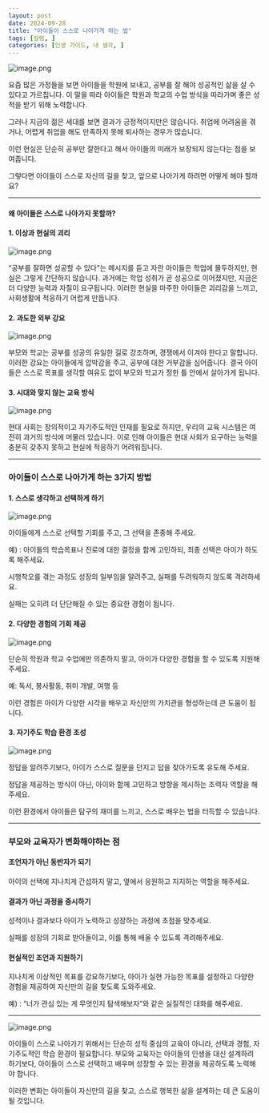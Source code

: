 ```yaml
---
layout: post
date: 2024-09-28
title: "아이들이 스스로 나아가게 하는 법"
tags: [칼럼, ]
categories: [인생 가이드, 내 생각, ]
---
```



![image.png](https://prod-files-secure.s3.us-west-2.amazonaws.com/cd5b907c-015f-403c-a56d-34640931eb91/c4f8a4dc-908b-44bc-b8af-f2cdc851281d/image.png?X-Amz-Algorithm=AWS4-HMAC-SHA256&X-Amz-Content-Sha256=UNSIGNED-PAYLOAD&X-Amz-Credential=ASIAZI2LB46642LCYKRW%2F20250228%2Fus-west-2%2Fs3%2Faws4_request&X-Amz-Date=20250228T112120Z&X-Amz-Expires=3600&X-Amz-Security-Token=IQoJb3JpZ2luX2VjEFMaCXVzLXdlc3QtMiJHMEUCIQDvRlkFkpSCtFxNjb7TYqx6GstZOpxCcvVZ6LOFQjdttAIgZSIigfqIVvk2EuD97xpviI6ymavdQQI2dIJMdls1Fc4qiAQIjP%2F%2F%2F%2F%2F%2F%2F%2F%2F%2FARAAGgw2Mzc0MjMxODM4MDUiDNduusbX114V6ZjHUyrcA%2F8fj89ag4oUpAdlFtJkj5Dq2bIqh15L5qLmMQwevyO2J%2F2OPMDqw2V6LoHL4p42%2FexJ0rymd8G8xPm4xeFoHfvgqGfp%2BLy9b7jiFBF3WqFkOZmqOP3Pd6llq%2BPIsXAA2s0yTp0HUegg1xdZOiQ6kWSxiURMRIACFi%2BZSIGc6fq2xrNqAOVjxeydiE5XYGrLHKrNMtrdCLGZh9dQXpb6UVurRz%2F8b7el4U0zebgdlEtwRzuWaj%2Fmd5FvBb2jN7ZWf32dm4%2F4TtUBjHgmyOZrhLjMQRLgw0%2BpkDhNgMKmLTDu3gcctji%2BtLgX18QFhjdsCdtyFlbRF5HnWi0FRPTWl8a7m0EhqweX4lZEURnqXYASTmllUh5R2VDVIHue%2Bq7MGmFB9Y9gCpZRReLOU2cJWWmnN58FCYxRL2jKwX9mCW4ZFRQK8EfLfpEuOYc%2BDMGIzm2hKgYDksAXX4dffUuQlgamGKOtmBiRkbK%2BTej2EdMQ2vSGEU%2BPoQxjb1qgqVBHJL37gsWNYa3vDOloMpl4569AinetpIdtOrx29tnp%2BKQVFOI8O11pQFEy4czMUvqv2BICwoWT80mQIKs8BBclXxzs5tPeksL5hkMPKOHhZtUMVJr%2B%2B0Y9HdEz2aOrMKyyhr4GOqUBIiJD3A6%2Fx1K4P6NaLo334tv%2BHPkglQnWoADWupzG2%2Ftx5gYoPI9WukVFhqUa8qQoVESPBSUgdWmBQRa8UQsiIyREJNUkqdM9uMFyU%2BDufX3BJFs5e%2BzV9UWSWySDzrnrNnSMjRGBvcYmaTWiwuutB%2FG14t8%2BNKJC6rAb2zR1sUMJnSnAWjzMsx6PXrIyHTM%2Bgiz88c4onjvO7EU9oxmMebn64R4K&X-Amz-Signature=74a43ba648b37e15290b18753e2a87f683e6a388979a6d7b9d7dc0c3028a6953&X-Amz-SignedHeaders=host&x-id=GetObject "image.png")


요즘 많은 가정들을 보면 아이들을 학원에 보내고, 공부를 잘 해야 성공적인 삶을 살 수 있다고 가르칩니다.
이 말을 따라 아이들은 학원과 학교의 수업 방식을 따라가며 좋은 성적을 받기 위해 노력합니다.


그러나 지금의 젊은 세대를 보면 결과가 긍정적이지만은 않습니다.
취업에 어려움을 겪거나, 어렵게 취업을 해도 만족하지 못해 퇴사하는 경우가 많습니다.


이런 현실은 단순히 공부만 잘한다고 해서 아이들의 미래가 보장되지 않는다는 점을 보여줍니다.


그렇다면 아이들이 스스로 자신의 길을 찾고, 앞으로 나아가게 하려면 어떻게 해야 할까요?


---



#### 왜 아이들은 스스로 나아가지 못할까?



#### 1. 이상과 현실의 괴리


![image.png](https://prod-files-secure.s3.us-west-2.amazonaws.com/cd5b907c-015f-403c-a56d-34640931eb91/9f6ea897-541b-4385-8511-7f0162a8f794/image.png?X-Amz-Algorithm=AWS4-HMAC-SHA256&X-Amz-Content-Sha256=UNSIGNED-PAYLOAD&X-Amz-Credential=ASIAZI2LB46642LCYKRW%2F20250228%2Fus-west-2%2Fs3%2Faws4_request&X-Amz-Date=20250228T112120Z&X-Amz-Expires=3600&X-Amz-Security-Token=IQoJb3JpZ2luX2VjEFMaCXVzLXdlc3QtMiJHMEUCIQDvRlkFkpSCtFxNjb7TYqx6GstZOpxCcvVZ6LOFQjdttAIgZSIigfqIVvk2EuD97xpviI6ymavdQQI2dIJMdls1Fc4qiAQIjP%2F%2F%2F%2F%2F%2F%2F%2F%2F%2FARAAGgw2Mzc0MjMxODM4MDUiDNduusbX114V6ZjHUyrcA%2F8fj89ag4oUpAdlFtJkj5Dq2bIqh15L5qLmMQwevyO2J%2F2OPMDqw2V6LoHL4p42%2FexJ0rymd8G8xPm4xeFoHfvgqGfp%2BLy9b7jiFBF3WqFkOZmqOP3Pd6llq%2BPIsXAA2s0yTp0HUegg1xdZOiQ6kWSxiURMRIACFi%2BZSIGc6fq2xrNqAOVjxeydiE5XYGrLHKrNMtrdCLGZh9dQXpb6UVurRz%2F8b7el4U0zebgdlEtwRzuWaj%2Fmd5FvBb2jN7ZWf32dm4%2F4TtUBjHgmyOZrhLjMQRLgw0%2BpkDhNgMKmLTDu3gcctji%2BtLgX18QFhjdsCdtyFlbRF5HnWi0FRPTWl8a7m0EhqweX4lZEURnqXYASTmllUh5R2VDVIHue%2Bq7MGmFB9Y9gCpZRReLOU2cJWWmnN58FCYxRL2jKwX9mCW4ZFRQK8EfLfpEuOYc%2BDMGIzm2hKgYDksAXX4dffUuQlgamGKOtmBiRkbK%2BTej2EdMQ2vSGEU%2BPoQxjb1qgqVBHJL37gsWNYa3vDOloMpl4569AinetpIdtOrx29tnp%2BKQVFOI8O11pQFEy4czMUvqv2BICwoWT80mQIKs8BBclXxzs5tPeksL5hkMPKOHhZtUMVJr%2B%2B0Y9HdEz2aOrMKyyhr4GOqUBIiJD3A6%2Fx1K4P6NaLo334tv%2BHPkglQnWoADWupzG2%2Ftx5gYoPI9WukVFhqUa8qQoVESPBSUgdWmBQRa8UQsiIyREJNUkqdM9uMFyU%2BDufX3BJFs5e%2BzV9UWSWySDzrnrNnSMjRGBvcYmaTWiwuutB%2FG14t8%2BNKJC6rAb2zR1sUMJnSnAWjzMsx6PXrIyHTM%2Bgiz88c4onjvO7EU9oxmMebn64R4K&X-Amz-Signature=a7fe1fdd8a83186d56166c54ec7648ad7e26d2250b3cfd4dd76399c82115cd86&X-Amz-SignedHeaders=host&x-id=GetObject "image.png")


“공부를 잘하면 성공할 수 있다”는 메시지를 듣고 자란 아이들은 학업에 몰두하지만, 현실은 그렇게 간단하지 않습니다.
과거에는 학업 성취가 곧 성공으로 이어졌지만, 지금은 더 다양한 능력과 자질이 요구됩니다.
이러한 현실을 마주한 아이들은 괴리감을 느끼고, 사회생활에 적응하기 어렵게 만듭니다.



#### 2. 과도한 외부 강요


![image.png](https://prod-files-secure.s3.us-west-2.amazonaws.com/cd5b907c-015f-403c-a56d-34640931eb91/5f9d2877-8f90-43a0-83a0-60e419caebaa/image.png?X-Amz-Algorithm=AWS4-HMAC-SHA256&X-Amz-Content-Sha256=UNSIGNED-PAYLOAD&X-Amz-Credential=ASIAZI2LB46642LCYKRW%2F20250228%2Fus-west-2%2Fs3%2Faws4_request&X-Amz-Date=20250228T112120Z&X-Amz-Expires=3600&X-Amz-Security-Token=IQoJb3JpZ2luX2VjEFMaCXVzLXdlc3QtMiJHMEUCIQDvRlkFkpSCtFxNjb7TYqx6GstZOpxCcvVZ6LOFQjdttAIgZSIigfqIVvk2EuD97xpviI6ymavdQQI2dIJMdls1Fc4qiAQIjP%2F%2F%2F%2F%2F%2F%2F%2F%2F%2FARAAGgw2Mzc0MjMxODM4MDUiDNduusbX114V6ZjHUyrcA%2F8fj89ag4oUpAdlFtJkj5Dq2bIqh15L5qLmMQwevyO2J%2F2OPMDqw2V6LoHL4p42%2FexJ0rymd8G8xPm4xeFoHfvgqGfp%2BLy9b7jiFBF3WqFkOZmqOP3Pd6llq%2BPIsXAA2s0yTp0HUegg1xdZOiQ6kWSxiURMRIACFi%2BZSIGc6fq2xrNqAOVjxeydiE5XYGrLHKrNMtrdCLGZh9dQXpb6UVurRz%2F8b7el4U0zebgdlEtwRzuWaj%2Fmd5FvBb2jN7ZWf32dm4%2F4TtUBjHgmyOZrhLjMQRLgw0%2BpkDhNgMKmLTDu3gcctji%2BtLgX18QFhjdsCdtyFlbRF5HnWi0FRPTWl8a7m0EhqweX4lZEURnqXYASTmllUh5R2VDVIHue%2Bq7MGmFB9Y9gCpZRReLOU2cJWWmnN58FCYxRL2jKwX9mCW4ZFRQK8EfLfpEuOYc%2BDMGIzm2hKgYDksAXX4dffUuQlgamGKOtmBiRkbK%2BTej2EdMQ2vSGEU%2BPoQxjb1qgqVBHJL37gsWNYa3vDOloMpl4569AinetpIdtOrx29tnp%2BKQVFOI8O11pQFEy4czMUvqv2BICwoWT80mQIKs8BBclXxzs5tPeksL5hkMPKOHhZtUMVJr%2B%2B0Y9HdEz2aOrMKyyhr4GOqUBIiJD3A6%2Fx1K4P6NaLo334tv%2BHPkglQnWoADWupzG2%2Ftx5gYoPI9WukVFhqUa8qQoVESPBSUgdWmBQRa8UQsiIyREJNUkqdM9uMFyU%2BDufX3BJFs5e%2BzV9UWSWySDzrnrNnSMjRGBvcYmaTWiwuutB%2FG14t8%2BNKJC6rAb2zR1sUMJnSnAWjzMsx6PXrIyHTM%2Bgiz88c4onjvO7EU9oxmMebn64R4K&X-Amz-Signature=41ca2f99e262a9af604fe9bd6da63d61e78d1a0d29d88120de04292679b4e9a9&X-Amz-SignedHeaders=host&x-id=GetObject "image.png")


부모와 학교는 공부를 성공의 유일한 길로 강조하며, 경쟁에서 이겨야 한다고 말합니다.
이러한 강요는 아이들에게 압박감을 주고, 공부에 대한 거부감을 심어줍니다. 결국 아이들은 스스로 목표를 생각할 여유도 없이 부모와 학교가 정한 틀 안에서 살아가게 됩니다.



#### 3. 시대와 맞지 않는 교육 방식


![image.png](https://prod-files-secure.s3.us-west-2.amazonaws.com/cd5b907c-015f-403c-a56d-34640931eb91/9f40d3e6-8de6-4c4d-8fc5-858b345902d7/image.png?X-Amz-Algorithm=AWS4-HMAC-SHA256&X-Amz-Content-Sha256=UNSIGNED-PAYLOAD&X-Amz-Credential=ASIAZI2LB46642LCYKRW%2F20250228%2Fus-west-2%2Fs3%2Faws4_request&X-Amz-Date=20250228T112120Z&X-Amz-Expires=3600&X-Amz-Security-Token=IQoJb3JpZ2luX2VjEFMaCXVzLXdlc3QtMiJHMEUCIQDvRlkFkpSCtFxNjb7TYqx6GstZOpxCcvVZ6LOFQjdttAIgZSIigfqIVvk2EuD97xpviI6ymavdQQI2dIJMdls1Fc4qiAQIjP%2F%2F%2F%2F%2F%2F%2F%2F%2F%2FARAAGgw2Mzc0MjMxODM4MDUiDNduusbX114V6ZjHUyrcA%2F8fj89ag4oUpAdlFtJkj5Dq2bIqh15L5qLmMQwevyO2J%2F2OPMDqw2V6LoHL4p42%2FexJ0rymd8G8xPm4xeFoHfvgqGfp%2BLy9b7jiFBF3WqFkOZmqOP3Pd6llq%2BPIsXAA2s0yTp0HUegg1xdZOiQ6kWSxiURMRIACFi%2BZSIGc6fq2xrNqAOVjxeydiE5XYGrLHKrNMtrdCLGZh9dQXpb6UVurRz%2F8b7el4U0zebgdlEtwRzuWaj%2Fmd5FvBb2jN7ZWf32dm4%2F4TtUBjHgmyOZrhLjMQRLgw0%2BpkDhNgMKmLTDu3gcctji%2BtLgX18QFhjdsCdtyFlbRF5HnWi0FRPTWl8a7m0EhqweX4lZEURnqXYASTmllUh5R2VDVIHue%2Bq7MGmFB9Y9gCpZRReLOU2cJWWmnN58FCYxRL2jKwX9mCW4ZFRQK8EfLfpEuOYc%2BDMGIzm2hKgYDksAXX4dffUuQlgamGKOtmBiRkbK%2BTej2EdMQ2vSGEU%2BPoQxjb1qgqVBHJL37gsWNYa3vDOloMpl4569AinetpIdtOrx29tnp%2BKQVFOI8O11pQFEy4czMUvqv2BICwoWT80mQIKs8BBclXxzs5tPeksL5hkMPKOHhZtUMVJr%2B%2B0Y9HdEz2aOrMKyyhr4GOqUBIiJD3A6%2Fx1K4P6NaLo334tv%2BHPkglQnWoADWupzG2%2Ftx5gYoPI9WukVFhqUa8qQoVESPBSUgdWmBQRa8UQsiIyREJNUkqdM9uMFyU%2BDufX3BJFs5e%2BzV9UWSWySDzrnrNnSMjRGBvcYmaTWiwuutB%2FG14t8%2BNKJC6rAb2zR1sUMJnSnAWjzMsx6PXrIyHTM%2Bgiz88c4onjvO7EU9oxmMebn64R4K&X-Amz-Signature=81f6cc6871682c51b80004458fad4ae708f4adbc90fb1be3f37875cad0faaf46&X-Amz-SignedHeaders=host&x-id=GetObject "image.png")


현대 사회는 창의적이고 자기주도적인 인재를 필요로 하지만, 우리의 교육 시스템은 여전히 과거의 방식에 머물러 있습니다.
이로 인해 아이들은 현대 사회가 요구하는 능력을 충분히 갖추지 못하고 현실에 적응하기 어려워집니다.


---



### 아이들이 스스로 나아가게 하는 3가지 방법



#### **1. 스스로 생각하고 선택하게 하기**


![image.png](https://prod-files-secure.s3.us-west-2.amazonaws.com/cd5b907c-015f-403c-a56d-34640931eb91/d53741ba-6836-41e3-8f86-0a3fb87f0899/image.png?X-Amz-Algorithm=AWS4-HMAC-SHA256&X-Amz-Content-Sha256=UNSIGNED-PAYLOAD&X-Amz-Credential=ASIAZI2LB46642LCYKRW%2F20250228%2Fus-west-2%2Fs3%2Faws4_request&X-Amz-Date=20250228T112120Z&X-Amz-Expires=3600&X-Amz-Security-Token=IQoJb3JpZ2luX2VjEFMaCXVzLXdlc3QtMiJHMEUCIQDvRlkFkpSCtFxNjb7TYqx6GstZOpxCcvVZ6LOFQjdttAIgZSIigfqIVvk2EuD97xpviI6ymavdQQI2dIJMdls1Fc4qiAQIjP%2F%2F%2F%2F%2F%2F%2F%2F%2F%2FARAAGgw2Mzc0MjMxODM4MDUiDNduusbX114V6ZjHUyrcA%2F8fj89ag4oUpAdlFtJkj5Dq2bIqh15L5qLmMQwevyO2J%2F2OPMDqw2V6LoHL4p42%2FexJ0rymd8G8xPm4xeFoHfvgqGfp%2BLy9b7jiFBF3WqFkOZmqOP3Pd6llq%2BPIsXAA2s0yTp0HUegg1xdZOiQ6kWSxiURMRIACFi%2BZSIGc6fq2xrNqAOVjxeydiE5XYGrLHKrNMtrdCLGZh9dQXpb6UVurRz%2F8b7el4U0zebgdlEtwRzuWaj%2Fmd5FvBb2jN7ZWf32dm4%2F4TtUBjHgmyOZrhLjMQRLgw0%2BpkDhNgMKmLTDu3gcctji%2BtLgX18QFhjdsCdtyFlbRF5HnWi0FRPTWl8a7m0EhqweX4lZEURnqXYASTmllUh5R2VDVIHue%2Bq7MGmFB9Y9gCpZRReLOU2cJWWmnN58FCYxRL2jKwX9mCW4ZFRQK8EfLfpEuOYc%2BDMGIzm2hKgYDksAXX4dffUuQlgamGKOtmBiRkbK%2BTej2EdMQ2vSGEU%2BPoQxjb1qgqVBHJL37gsWNYa3vDOloMpl4569AinetpIdtOrx29tnp%2BKQVFOI8O11pQFEy4czMUvqv2BICwoWT80mQIKs8BBclXxzs5tPeksL5hkMPKOHhZtUMVJr%2B%2B0Y9HdEz2aOrMKyyhr4GOqUBIiJD3A6%2Fx1K4P6NaLo334tv%2BHPkglQnWoADWupzG2%2Ftx5gYoPI9WukVFhqUa8qQoVESPBSUgdWmBQRa8UQsiIyREJNUkqdM9uMFyU%2BDufX3BJFs5e%2BzV9UWSWySDzrnrNnSMjRGBvcYmaTWiwuutB%2FG14t8%2BNKJC6rAb2zR1sUMJnSnAWjzMsx6PXrIyHTM%2Bgiz88c4onjvO7EU9oxmMebn64R4K&X-Amz-Signature=bb7da1712fd2bed875ba61cda6368ada70f9240ce04ab9bb16565ecd50958dd2&X-Amz-SignedHeaders=host&x-id=GetObject "image.png")


아이들에게 스스로 선택할 기회를 주고, 그 선택을 존중해 주세요.


예) : 아이들의 학습목표나 진로에 대한 결정을 함께 고민하되, 최종 선택은 아이가 하도록 해주세요.


시행착오를 겪는 과정도 성장의 일부임을 알려주고, 실패를 두려워하지 않도록 격려하세요.


실패는 오히려 더 단단해질 수 있는 중요한 경험이 됩니다.



#### 2. **다양한 경험의 기회 제공**


![image.png](https://prod-files-secure.s3.us-west-2.amazonaws.com/cd5b907c-015f-403c-a56d-34640931eb91/905c9650-0624-485a-b3af-56e3a6bd0917/image.png?X-Amz-Algorithm=AWS4-HMAC-SHA256&X-Amz-Content-Sha256=UNSIGNED-PAYLOAD&X-Amz-Credential=ASIAZI2LB46642LCYKRW%2F20250228%2Fus-west-2%2Fs3%2Faws4_request&X-Amz-Date=20250228T112120Z&X-Amz-Expires=3600&X-Amz-Security-Token=IQoJb3JpZ2luX2VjEFMaCXVzLXdlc3QtMiJHMEUCIQDvRlkFkpSCtFxNjb7TYqx6GstZOpxCcvVZ6LOFQjdttAIgZSIigfqIVvk2EuD97xpviI6ymavdQQI2dIJMdls1Fc4qiAQIjP%2F%2F%2F%2F%2F%2F%2F%2F%2F%2FARAAGgw2Mzc0MjMxODM4MDUiDNduusbX114V6ZjHUyrcA%2F8fj89ag4oUpAdlFtJkj5Dq2bIqh15L5qLmMQwevyO2J%2F2OPMDqw2V6LoHL4p42%2FexJ0rymd8G8xPm4xeFoHfvgqGfp%2BLy9b7jiFBF3WqFkOZmqOP3Pd6llq%2BPIsXAA2s0yTp0HUegg1xdZOiQ6kWSxiURMRIACFi%2BZSIGc6fq2xrNqAOVjxeydiE5XYGrLHKrNMtrdCLGZh9dQXpb6UVurRz%2F8b7el4U0zebgdlEtwRzuWaj%2Fmd5FvBb2jN7ZWf32dm4%2F4TtUBjHgmyOZrhLjMQRLgw0%2BpkDhNgMKmLTDu3gcctji%2BtLgX18QFhjdsCdtyFlbRF5HnWi0FRPTWl8a7m0EhqweX4lZEURnqXYASTmllUh5R2VDVIHue%2Bq7MGmFB9Y9gCpZRReLOU2cJWWmnN58FCYxRL2jKwX9mCW4ZFRQK8EfLfpEuOYc%2BDMGIzm2hKgYDksAXX4dffUuQlgamGKOtmBiRkbK%2BTej2EdMQ2vSGEU%2BPoQxjb1qgqVBHJL37gsWNYa3vDOloMpl4569AinetpIdtOrx29tnp%2BKQVFOI8O11pQFEy4czMUvqv2BICwoWT80mQIKs8BBclXxzs5tPeksL5hkMPKOHhZtUMVJr%2B%2B0Y9HdEz2aOrMKyyhr4GOqUBIiJD3A6%2Fx1K4P6NaLo334tv%2BHPkglQnWoADWupzG2%2Ftx5gYoPI9WukVFhqUa8qQoVESPBSUgdWmBQRa8UQsiIyREJNUkqdM9uMFyU%2BDufX3BJFs5e%2BzV9UWSWySDzrnrNnSMjRGBvcYmaTWiwuutB%2FG14t8%2BNKJC6rAb2zR1sUMJnSnAWjzMsx6PXrIyHTM%2Bgiz88c4onjvO7EU9oxmMebn64R4K&X-Amz-Signature=61e182bf44b57c56440ad41d88916a63220ffba2a88e3b2286ab1e902b0ba924&X-Amz-SignedHeaders=host&x-id=GetObject "image.png")


단순히 학원과 학교 수업에만 의존하지 말고, 아이가 다양한 경험을 할 수 있도록 지원해 주세요.


예: 독서, 봉사활동, 취미 개발, 여행 등


이런 경험은 아이가 다양한 시각을 배우고 자신만의 가치관을 형성하는데 큰 도움이 됩니다.



#### 3. **자기주도 학습 환경 조성**


![image.png](https://prod-files-secure.s3.us-west-2.amazonaws.com/cd5b907c-015f-403c-a56d-34640931eb91/7739db16-612d-4777-9c31-755c9341c733/image.png?X-Amz-Algorithm=AWS4-HMAC-SHA256&X-Amz-Content-Sha256=UNSIGNED-PAYLOAD&X-Amz-Credential=ASIAZI2LB46642LCYKRW%2F20250228%2Fus-west-2%2Fs3%2Faws4_request&X-Amz-Date=20250228T112120Z&X-Amz-Expires=3600&X-Amz-Security-Token=IQoJb3JpZ2luX2VjEFMaCXVzLXdlc3QtMiJHMEUCIQDvRlkFkpSCtFxNjb7TYqx6GstZOpxCcvVZ6LOFQjdttAIgZSIigfqIVvk2EuD97xpviI6ymavdQQI2dIJMdls1Fc4qiAQIjP%2F%2F%2F%2F%2F%2F%2F%2F%2F%2FARAAGgw2Mzc0MjMxODM4MDUiDNduusbX114V6ZjHUyrcA%2F8fj89ag4oUpAdlFtJkj5Dq2bIqh15L5qLmMQwevyO2J%2F2OPMDqw2V6LoHL4p42%2FexJ0rymd8G8xPm4xeFoHfvgqGfp%2BLy9b7jiFBF3WqFkOZmqOP3Pd6llq%2BPIsXAA2s0yTp0HUegg1xdZOiQ6kWSxiURMRIACFi%2BZSIGc6fq2xrNqAOVjxeydiE5XYGrLHKrNMtrdCLGZh9dQXpb6UVurRz%2F8b7el4U0zebgdlEtwRzuWaj%2Fmd5FvBb2jN7ZWf32dm4%2F4TtUBjHgmyOZrhLjMQRLgw0%2BpkDhNgMKmLTDu3gcctji%2BtLgX18QFhjdsCdtyFlbRF5HnWi0FRPTWl8a7m0EhqweX4lZEURnqXYASTmllUh5R2VDVIHue%2Bq7MGmFB9Y9gCpZRReLOU2cJWWmnN58FCYxRL2jKwX9mCW4ZFRQK8EfLfpEuOYc%2BDMGIzm2hKgYDksAXX4dffUuQlgamGKOtmBiRkbK%2BTej2EdMQ2vSGEU%2BPoQxjb1qgqVBHJL37gsWNYa3vDOloMpl4569AinetpIdtOrx29tnp%2BKQVFOI8O11pQFEy4czMUvqv2BICwoWT80mQIKs8BBclXxzs5tPeksL5hkMPKOHhZtUMVJr%2B%2B0Y9HdEz2aOrMKyyhr4GOqUBIiJD3A6%2Fx1K4P6NaLo334tv%2BHPkglQnWoADWupzG2%2Ftx5gYoPI9WukVFhqUa8qQoVESPBSUgdWmBQRa8UQsiIyREJNUkqdM9uMFyU%2BDufX3BJFs5e%2BzV9UWSWySDzrnrNnSMjRGBvcYmaTWiwuutB%2FG14t8%2BNKJC6rAb2zR1sUMJnSnAWjzMsx6PXrIyHTM%2Bgiz88c4onjvO7EU9oxmMebn64R4K&X-Amz-Signature=ec61ce523ba81920645dcbb3a587198220599220f3420ced6cbdba1dcab758f0&X-Amz-SignedHeaders=host&x-id=GetObject "image.png")


정답을 알려주기보다, 아이가 스스로 질문을 던지고 답을 찾아가도록 유도해 주세요.


정답을 제공하는 방식이 아닌, 아이와 함께 고민하고 방향을 제시하는 조력자 역할을 해주세요.


이런 환경에서 아이들은 탐구의 재미를 느끼고, 스스로 배우는 법을 터득할 수 있습니다.


---



### 부모와 교육자가 변화해야하는 점



#### **조언자가 아닌 동반자가 되기**


아이의 선택에 지나치게 간섭하지 말고, 옆에서 응원하고 지지하는 역할을 해주세요.



#### **결과가 아닌 과정을 중시하기**


성적이나 결과보다 아이가 노력하고 성장하는 과정에 초점을 맞추세요.


실패를 성장의 기회로 받아들이고, 이를 통해 배울 수 있도록 격려해주세요.



#### **현실적인 조언과 지원하기**


지나치게 이상적인 목표를 강요하기보다, 아이가 실현 가능한 목표를 설정하고 다양한 경험을 제공하여 자신만의 길을 찾도록 도와주세요.


예) : “너가 관심 있는 게 무엇인지 탐색해보자”와 같은 실질적인 대화를 해주세요.


---


![image.png](https://prod-files-secure.s3.us-west-2.amazonaws.com/cd5b907c-015f-403c-a56d-34640931eb91/efb3dac6-4bff-42fc-89cd-73b98d7e58b1/image.png?X-Amz-Algorithm=AWS4-HMAC-SHA256&X-Amz-Content-Sha256=UNSIGNED-PAYLOAD&X-Amz-Credential=ASIAZI2LB46642LCYKRW%2F20250228%2Fus-west-2%2Fs3%2Faws4_request&X-Amz-Date=20250228T112120Z&X-Amz-Expires=3600&X-Amz-Security-Token=IQoJb3JpZ2luX2VjEFMaCXVzLXdlc3QtMiJHMEUCIQDvRlkFkpSCtFxNjb7TYqx6GstZOpxCcvVZ6LOFQjdttAIgZSIigfqIVvk2EuD97xpviI6ymavdQQI2dIJMdls1Fc4qiAQIjP%2F%2F%2F%2F%2F%2F%2F%2F%2F%2FARAAGgw2Mzc0MjMxODM4MDUiDNduusbX114V6ZjHUyrcA%2F8fj89ag4oUpAdlFtJkj5Dq2bIqh15L5qLmMQwevyO2J%2F2OPMDqw2V6LoHL4p42%2FexJ0rymd8G8xPm4xeFoHfvgqGfp%2BLy9b7jiFBF3WqFkOZmqOP3Pd6llq%2BPIsXAA2s0yTp0HUegg1xdZOiQ6kWSxiURMRIACFi%2BZSIGc6fq2xrNqAOVjxeydiE5XYGrLHKrNMtrdCLGZh9dQXpb6UVurRz%2F8b7el4U0zebgdlEtwRzuWaj%2Fmd5FvBb2jN7ZWf32dm4%2F4TtUBjHgmyOZrhLjMQRLgw0%2BpkDhNgMKmLTDu3gcctji%2BtLgX18QFhjdsCdtyFlbRF5HnWi0FRPTWl8a7m0EhqweX4lZEURnqXYASTmllUh5R2VDVIHue%2Bq7MGmFB9Y9gCpZRReLOU2cJWWmnN58FCYxRL2jKwX9mCW4ZFRQK8EfLfpEuOYc%2BDMGIzm2hKgYDksAXX4dffUuQlgamGKOtmBiRkbK%2BTej2EdMQ2vSGEU%2BPoQxjb1qgqVBHJL37gsWNYa3vDOloMpl4569AinetpIdtOrx29tnp%2BKQVFOI8O11pQFEy4czMUvqv2BICwoWT80mQIKs8BBclXxzs5tPeksL5hkMPKOHhZtUMVJr%2B%2B0Y9HdEz2aOrMKyyhr4GOqUBIiJD3A6%2Fx1K4P6NaLo334tv%2BHPkglQnWoADWupzG2%2Ftx5gYoPI9WukVFhqUa8qQoVESPBSUgdWmBQRa8UQsiIyREJNUkqdM9uMFyU%2BDufX3BJFs5e%2BzV9UWSWySDzrnrNnSMjRGBvcYmaTWiwuutB%2FG14t8%2BNKJC6rAb2zR1sUMJnSnAWjzMsx6PXrIyHTM%2Bgiz88c4onjvO7EU9oxmMebn64R4K&X-Amz-Signature=25a2f9fc2f3bb59cb483b581299375e4d33500c2dd372db82619f84494d871db&X-Amz-SignedHeaders=host&x-id=GetObject "image.png")


아이들이 스스로 나아가기 위해서는 단순히 성적 중심의 교육이 아니라, 선택과 경험, 자기주도적인 학습 환경이 필요합니다.
부모와 교육자는 아이들의 인생을 대신 설계하려 하기보다, 아이들이 스스로 선택하고 배우며 성장할 수 있는 환경을 제공하도록 노력해야 합니다.


이러한 변화는 아이들이 자신만의 길을 찾고, 스스로 행복한 삶을 설계하는 데 큰 도움이 될 것입니다.

